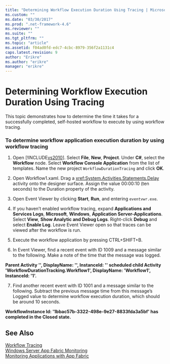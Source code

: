 ```yaml
---
title: "Determining Workflow Execution Duration Using Tracing | Microsoft Docs"
ms.custom: ""
ms.date: "03/30/2017"
ms.prod: ".net-framework-4.6"
ms.reviewer: ""
ms.suite: ""
ms.tgt_pltfrm: ""
ms.topic: "article"
ms.assetid: f04ad0fd-edc7-4cbc-8979-356f2a1131c4
caps.latest.revision: 9
author: "Erikre"
ms.author: "erikre"
manager: "erikre"
---
```

# Determining Workflow Execution Duration Using Tracing
This topic demonstrates how to determine the time it takes for a successfully completed, self-hosted workflow to execute by using workflow tracing.  
  
### To determine workflow application execution duration by using workflow tracing  
  
1.  Open [!INCLUDE[vs2010](../../../includes/vs2010-md.md)].  Select **File**, **New**, **Project**.  Under **C#**, select the **Workflow** node.  Select **Workflow Console Application** from the list of templates.  Name the new project `WorkflowDurationTracing` and click **OK**.  
  
2.  Open Workflow1.xaml.  Drag a <xref:System.Activities.Statements.Delay> activity onto the designer surface. Assign the value 00:00:10 (ten seconds) to the Duration property of the activity.  
  
3.  Open Event Viewer by clicking **Start**, **Run**, and entering `eventvwr.exe`.  
  
4.  If you haven’t enabled workflow tracing, expand **Applications and Services Logs**, **Microsoft**, **Windows**, **Application Server-Applications**. Select **View**, **Show Analytic and Debug Logs**. Right-click **Debug** and select **Enable Log**. Leave Event Viewer open so that traces can be viewed after the workflow is run.  
  
5.  Execute the workflow application by pressing CTRL+SHIFT+B.  
  
6.  In Event Viewer, find a recent event with ID 1009 and a message similar to the following. Make a note of the time that the message was logged.  
  
 **Parent Activity '', DisplayName: '', InstanceId: '' scheduled child Activity 'WorkflowDurationTracking.Workflow1', DisplayName: 'Workflow1', InstanceId: '1'.**  
  
7.  Find another recent event with ID 1001 and a message similar to the following.  Subtract the previous message time from this message’s Logged value to determine workflow execution duration, which should be around 10 seconds.  
  
 **WorkflowInstance Id: '1bbac57b-3322-498e-9e27-8833fda3a5bf' has completed in the Closed state.**  
  
## See Also  
 [Workflow Tracing](../../../docs/framework/wf/workflow-tracing.md)   
 [Windows Server App Fabric Monitoring](http://go.microsoft.com/fwlink/?LinkId=201273)   
 [Monitoring Applications with App Fabric](http://go.microsoft.com/fwlink/?LinkId=201275)